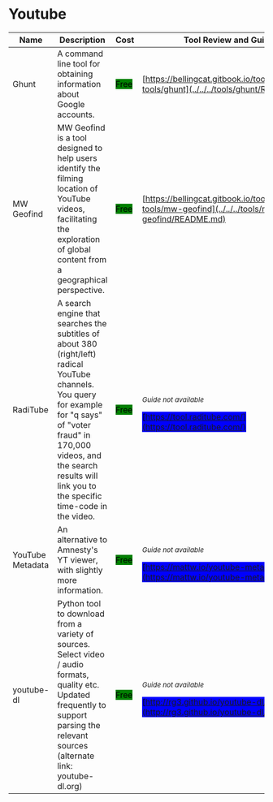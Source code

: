 # Youtube

| Name | Description | Cost | Tool Review and Guide |
| --- | --- | --- | --- |
| Ghunt | A command line tool for obtaining information about Google accounts. | <mark style="background-color:green;">Free</mark> | [https://bellingcat.gitbook.io/toolkit/more/all-tools/ghunt](../../../tools/ghunt/README.md) |
| MW Geofind | MW Geofind is a tool designed to help users identify the filming location of YouTube videos, facilitating the exploration of global content from a geographical perspective. | <mark style="background-color:green;">Free</mark> | [https://bellingcat.gitbook.io/toolkit/more/all-tools/mw-geofind](../../../tools/mw-geofind/README.md) |
| RadiTube | A search engine that searches the subtitles of about 380 (right/left) radical YouTube channels. You query for example for "q says" of "voter fraud" in 170,000 videos, and the search results will link you to the specific time-code in the video. | <mark style="background-color:green;">Free</mark> | <p><sub><em>Guide not available</em></sub></p><mark style="background-color:blue;"> [https://tool.raditube.com/](https://tool.raditube.com/) </mark> |
| YouTube Metadata | An alternative to Amnesty's YT viewer, with slightly more information. | <mark style="background-color:green;">Free</mark> | <p><sub><em>Guide not available</em></sub></p><mark style="background-color:blue;"> [https://mattw.io/youtube-metadata/](https://mattw.io/youtube-metadata/) </mark> |
| youtube-dl | Python tool to download from a variety of sources. Select video / audio formats, quality etc. Updated frequently to support parsing the relevant sources (alternate link: youtube-dl.org) | <mark style="background-color:green;">Free</mark> | <p><sub><em>Guide not available</em></sub></p><mark style="background-color:blue;"> [http://rg3.github.io/youtube-dl/](http://rg3.github.io/youtube-dl/) </mark> |